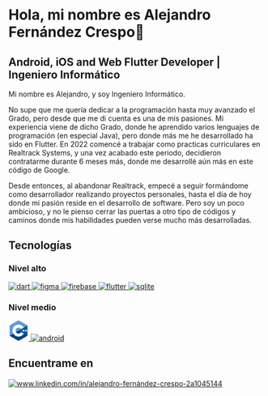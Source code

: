 
# Hola, mi nombre es Alejandro Fernández Crespo👋

## Android, iOS and Web Flutter Developer | Ingeniero Informático

Mi nombre es Alejandro, y soy Ingeniero Informático.

No supe que me quería dedicar a la programación hasta muy avanzado el Grado, pero desde que me di cuenta es una de mis pasiones. Mi experiencia viene de dicho Grado, donde he aprendido varios lenguajes de programación (en especial Java), pero donde más me he desarrollado ha sido en Flutter. En 2022 comencé a trabajar como practicas curriculares en Realtrack Systems, y una vez acabado este periodo, decidieron contratarme durante 6 meses más, donde me desarrollé aún más en este código de Google.

Desde entonces, al abandonar Realtrack, empecé a seguir formándome como desarrollador realizando proyectos personales, hasta el día de hoy donde mi pasión reside en el desarrollo de software. Pero soy un poco ambicioso, y no le pienso cerrar las puertas a otro tipo de códigos y caminos donde mis habilidades pueden verse mucho más desarrolladas.

## Tecnologías

### Nivel alto
 <a href="https://dart.dev" target="_blank" rel="noreferrer"> <img src="https://www.vectorlogo.zone/logos/dartlang/dartlang-icon.svg" alt="dart" width="40" height="40"/> </a> <a href="https://www.figma.com/" target="_blank" rel="noreferrer"> <img src="https://www.vectorlogo.zone/logos/figma/figma-icon.svg" alt="figma" width="40" height="40"/> </a> <a href="https://firebase.google.com/" target="_blank" rel="noreferrer"> <img src="https://www.vectorlogo.zone/logos/firebase/firebase-icon.svg" alt="firebase" width="40" height="40"/> </a> <a href="https://flutter.dev" target="_blank" rel="noreferrer"> <img src="https://www.vectorlogo.zone/logos/flutterio/flutterio-icon.svg" alt="flutter" width="40" height="40"/> </a> <a href="https://www.sqlite.org/" target="_blank" rel="noreferrer"> <img src="https://www.vectorlogo.zone/logos/sqlite/sqlite-icon.svg" alt="sqlite" width="40" height="40"/> </a>

### Nivel medio
<a href="https://www.w3schools.com/cpp/" target="_blank" rel="noreferrer"> <img src="https://raw.githubusercontent.com/devicons/devicon/master/icons/cplusplus/cplusplus-original.svg" alt="cplusplus" width="40" height="40"/> </a> <a href="https://developer.android.com" target="_blank" rel="noreferrer"> <img src="https://cdn.jsdelivr.net/gh/devicons/devicon/icons/java/java-original.svg" alt="android" width="40" height="40"/> </a> 

## Encuentrame en
<p align="left">
<a href="https://linkedin.com/in/www.linkedin.com/in/alejandro-fernández-crespo-2a1045144" target="blank"><img align="center" src="https://raw.githubusercontent.com/rahuldkjain/github-profile-readme-generator/master/src/images/icons/Social/linked-in-alt.svg" alt="www.linkedin.com/in/alejandro-fernández-crespo-2a1045144" height="30" width="40" /></a>
</p>
